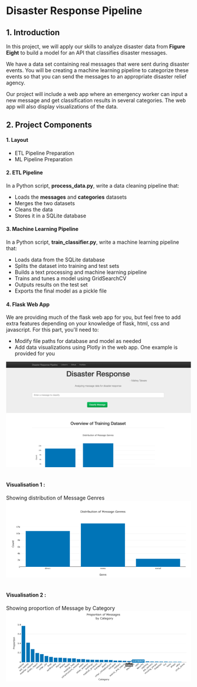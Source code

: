 # Disaster Response Pipeline
 
## 1. Introduction
In this project, we will apply our skills to analyze disaster data from **Figure Eight** to build a model for an API that classifies disaster messages.

We have a data set containing real messages that were sent during disaster events. You will be creating a machine learning pipeline to categorize these events so that you can send the messages to an appropriate disaster relief agency.

Our project will include a web app where an emergency worker can input a new message and get classification results in several categories. The web app will also display visualizations of the data.

## 2. Project Components

#### 1. Layout 
- ETL Pipeline Preparation 
- ML Pipeline Preparation
#### 2. ETL Pipeline
In a Python script, **process_data.py**, write a data cleaning pipeline that:

- Loads the **messages** and **categories** datasets
- Merges the two datasets
- Cleans the data
- Stores it in a SQLite database

#### 3. Machine Learning Pipeline
In a Python script, **train_classifier.py**, write a machine learning pipeline that:

- Loads data from the SQLite database
- Splits the dataset into training and test sets
- Builds a text processing and machine learning pipeline
- Trains and tunes a model using GridSearchCV
- Outputs results on the test set
- Exports the final model as a pickle file

#### 4. Flask Web App
We are providing much of the flask web app for you, but feel free to add extra features depending on your knowledge of flask, html, css and javascript. For this part, you'll need to:

- Modify file paths for database and model as needed
- Add data visualizations using Plotly in the web app. One example is provided for you


<img src='Images/webapp.png'></img>
<br></br>

#### Visualisation 1 : 
Showing distribution of Message Genres
<img src='Images/vis1.png'></img>
<br></br>

#### Visualisation 2 : 
Showing proportion of Message by Category
<img src='Images/vis2.png'></img>
<br></br>